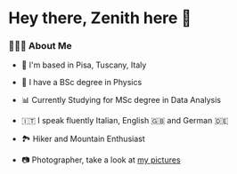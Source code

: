 # Hey there, Zenith here 🧭

### 👨🏻‍💻 About Me

-   📌 I'm based in Pisa, Tuscany, Italy
-   🔭 I have a BSc degree in Physics
-  📊 Currently Studying for MSc degree in Data Analysis

-  🇮🇹 I speak fluently Italian, English 🇬🇧 and German 🇩🇪
-  🏞️ Hiker and Mountain Enthusiast
- 📷 Photographer, take a look at [my pictures](https://www.juzaphoto.com/me.php?l=it&p=203121)
